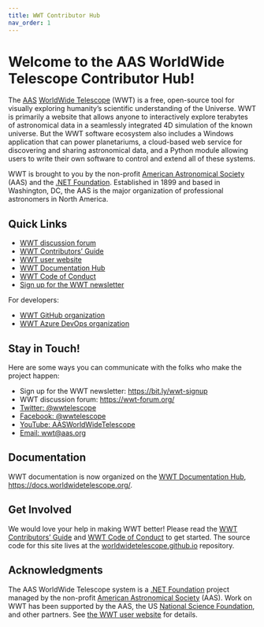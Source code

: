 ```yaml
---
title: WWT Contributor Hub
nav_order: 1
---
```


<!-- See README.md for how to preview this file when making edits -->

# Welcome to the AAS WorldWide Telescope Contributor Hub!

<!-- NOTE: these links are inlined because consecutive out-of-band links
 with parentheses don't render well. -->
The [AAS](https://aas.org/)
[WorldWide Telescope](http://www.worldwidetelescope.org) (WWT) is a free,
open-source tool for visually exploring humanity’s scientific understanding of
the Universe. WWT is primarily a website that allows anyone to interactively
explore terabytes of astronomical data in a seamlessly integrated 4D
simulation of the known universe. But the WWT software ecosystem also includes
a Windows application that can power planetariums, a cloud-based web service
for discovering and sharing astronomical data, and a Python module allowing
users to write their own software to control and extend all of these systems.

WWT is brought to you by the non-profit [American Astronomical Society] (AAS)
and the [.NET Foundation]. Established in 1899 and based in Washington, DC,
the AAS is the major organization of professional astronomers in North
America.

[American Astronomical Society]: https://aas.org/
[.NET Foundation]: https://dotnetfoundation.org/


## Quick Links

- [WWT discussion forum]
- [WWT Contributors’ Guide]
- [WWT user website]
- [WWT Documentation Hub]
- [WWT Code of Conduct]
- [Sign up for the WWT newsletter](https://bit.ly/wwt-signup)

[WWT discussion forum]: https://wwt-forum.org/
[WWT Contributors’ Guide]: ./CONTRIBUTING.md
[WWT user website]: https://www.worldwidetelescope.org/home/
[WWT Documentation Hub]: https://docs.worldwidetelescope.org/
[WWT Code of Conduct]: ./CODE_OF_CONDUCT.md

For developers:

- [WWT GitHub organization]
- [WWT Azure DevOps organization]

[WWT GitHub organization]: https://github.com/WorldWideTelescope
[WWT Azure DevOps organization]: https://dev.azure.com/aasworldwidetelescope/


## Stay in Touch!

Here are some ways you can communicate with the folks who make the project
happen:

- Sign up for the WWT newsletter: <https://bit.ly/wwt-signup>
- WWT discussion forum: <https://wwt-forum.org/>
- [Twitter: @wwtelescope](https://twitter.com/wwtelescope)
- [Facebook: @wwtelescope](https://www.facebook.com/wwtelescope/)
- [YouTube: AASWorldWideTelescope](https://www.youtube.com/c/AASWorldWideTelescope)
- [Email: wwt@aas.org](mailto:wwt@aas.org)


## Documentation

WWT documentation is now organized on the [WWT Documentation Hub],
<https://docs.worldwidetelescope.org/>.


## Get Involved

We would love your help in making WWT better! Please read the
[WWT Contributors’ Guide] and [WWT Code of Conduct] to get started. The source
code for this site lives at the [worldwidetelescope.github.io] repository.

[worldwidetelescope.github.io]: https://github.com/WorldWideTelescope/worldwidetelescope.github.io


## Acknowledgments

The AAS WorldWide Telescope system is a [.NET Foundation] project managed by the
non-profit [American Astronomical Society] (AAS). Work on WWT has been supported
by the AAS, the US [National Science Foundation], and other partners. See [the
WWT user website][acks] for details.

[National Science Foundation]: https://www.nsf.gov/
[acks]: https://worldwidetelescope.org/about/acknowledgments/
